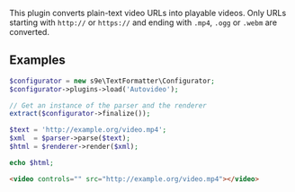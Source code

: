 This plugin converts plain-text video URLs into playable videos. Only URLs starting with `http://` or `https://` and ending with `.mp4`, `.ogg` or `.webm` are converted.

## Examples

```php
$configurator = new s9e\TextFormatter\Configurator;
$configurator->plugins->load('Autovideo');

// Get an instance of the parser and the renderer
extract($configurator->finalize());

$text = 'http://example.org/video.mp4';
$xml  = $parser->parse($text);
$html = $renderer->render($xml);

echo $html;
```
```html
<video controls="" src="http://example.org/video.mp4"></video>
```
